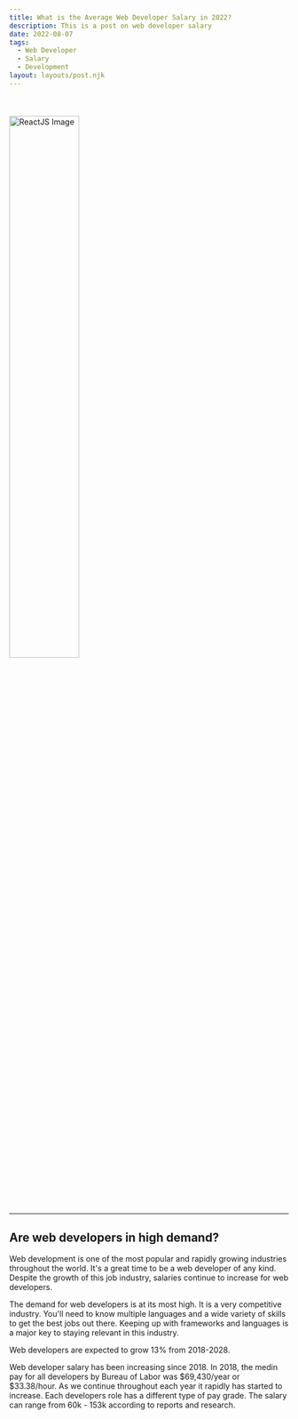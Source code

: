 ```yaml
---
title: What is the Average Web Developer Salary in 2022?
description: This is a post on web developer salary
date: 2022-08-07
tags:
  - Web Developer
  - Salary
  - Development
layout: layouts/post.njk
---
```


<img src="https://dpbnri2zg3lc2.cloudfront.net/en/wp-content/uploads/old-blog-uploads/web-developer-salaries-by-job-title.jpg" alt="ReactJS Image" style="display: grid; margin-top: 10%; margin-bottom: 5%; width: 50%">

---

## Are web developers in high demand?

Web development is one of the most popular and rapidly growing industries throughout the world. It's a great time to be a web developer of any kind. Despite the growth of this job industry, salaries continue to increase for web developers. 

The demand for web developers is at its most high. It is a very competitive industry. You'll need to know multiple languages and a wide variety of skills to get the best jobs out there. Keeping up with frameworks and languages is a major key to staying relevant in this industry.

Web developers are expected to grow 13% from 2018-2028.

Web developer salary has been increasing since 2018. In 2018, the medin pay for all developers by Bureau of Labor was $69,430/year or $33.38/hour. As we continue throughout each year it rapidly has started to increase. Each developers role has a different type of pay grade. The salary can range from 60k - 153k according to reports and research. 